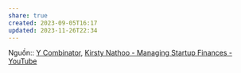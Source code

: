 ```yaml
---
share: true
created: 2023-09-05T16:17
updated: 2023-11-26T22:34
---
```


Nguồn:: [Y Combinator](../../%CE%9E%20Ngu%E1%BB%93n/Y%20Combinator.md), [Kirsty Nathoo - Managing Startup Finances - YouTube](https://youtu.be/LBC16jhiwak?si=VigBiPnmqdD1Bx-k&t=1059)